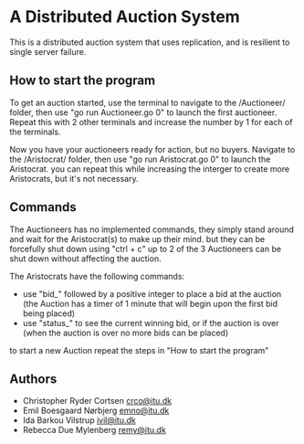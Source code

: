 # A Distributed Auction System

This is a distributed auction system that uses replication, and is resilient to single server failure.

## How to start the program
To get an auction started, use the terminal to navigate to the /Auctioneer/ folder, then use "go run Auctioneer.go 0" to launch the first auctioneer.
Repeat this with 2 other terminals and increase the number by 1 for each of the terminals.

Now you have your auctioneers ready for action, but no buyers. Navigate to the /Aristocrat/ folder, then use "go run Aristocrat.go 0" to launch the Aristocrat.
you can repeat this while increasing the interger to create more Aristocrats, but it's not necessary.

## Commands
The Auctioneers has no implemented commands, they simply stand around and wait for the Aristocrat(s) to make up their mind.
but they can be forcefully shut down using "ctrl + c" up to 2 of the 3 Auctioneers can be shut down without affecting the auction.

The Aristocrats have the following commands:
- use "bid_" followed by a positive integer to place a bid at the auction (the Auction has a timer of 1 minute that will begin upon the first bid being placed)
- use "status_" to see the current winning bid, or if the auction is over (when the auction is over no more bids can be placed)

to start a new Auction repeat the steps in "How to start the program"

## Authors

* Christopher Ryder Cortsen crco@itu.dk
* Emil Boesgaard Nørbjerg emno@itu.dk
* Ida Barkou Vilstrup ivil@itu.dk
* Rebecca Due Mylenberg remy@itu.dk

